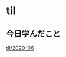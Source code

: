 # til

## 今日学んだこと

[til/2020\-06](https://github.com/tokiohamamatsu/til/blob/master/tir/2020-06.md#01)